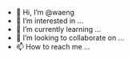 - 👋 Hi, I’m @waeng
- 👀 I’m interested in ...
- 🌱 I’m currently learning ...
- 💞️ I’m looking to collaborate on ...
- 📫 How to reach me ...

<!---
waeng/waeng is a ✨ special ✨ repository because its `README.md` (this file) appears on your GitHub profile.
You can click the Preview link to take a look at your changes.
--->
